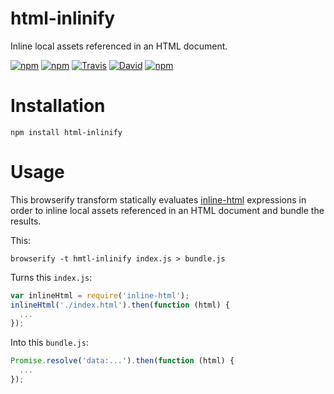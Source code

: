 # html-inlinify

Inline local assets referenced in an HTML document.

[![npm](https://img.shields.io/npm/v/html-inlinify.svg)]()
[![npm](https://img.shields.io/npm/l/html-inlinify.svg)]()
[![Travis](https://img.shields.io/travis/panosoft/html-inlinify.svg)]()
[![David](https://img.shields.io/david/panosoft/html-inlinify.svg)]()
[![npm](https://img.shields.io/npm/dm/html-inlinify.svg)]()

# Installation

    npm install html-inlinify

# Usage

This browserify transform statically evaluates [inline-html](https://github.com/panosoft/inline-html) expressions in order to inline local assets referenced in an HTML document and bundle the results.

This:

```
browserify -t hmtl-inlinify index.js > bundle.js
```

Turns this `index.js`:

```js
var inlineHtml = require('inline-html');
inlineHtml('./index.html').then(function (html) {
  ...
});
```

Into this `bundle.js`:

```js
Promise.resolve('data:...').then(function (html) {
  ...
});
```
